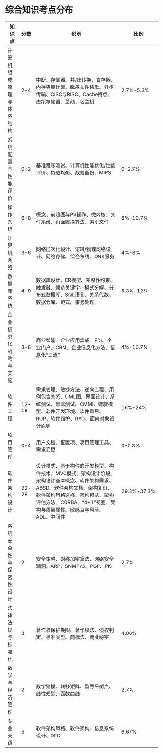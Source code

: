 # 综合知识考点分布

| 知识点                   | 分数  | 说明                                                         | 比例        |
| ------------------------ | ----- | ------------------------------------------------------------ | ----------- |
| 计算机组成原理与体系结构 | 2-4   | 中断、存储器、并/串转换、寄存器、内存容量计算、磁盘文件读取、异步传输、CISC与RISC、Cache特点、虚拟存储器、总线、宿主机 | 2.7%-5.3%   |
| 系统配置与性能评价       | 0-2   | 基准程序测试、计算机性能优化/性能评价、负载均衡、数据备份、MIPS | 0-2.7%      |
| 操作系统                 | 6-8   | 概念、前趋图与PV操作、微内核、文件系统、页面置换算法、索引文件 | 8%-10.7%    |
| 计算机网络               | 3-6   | 网络层次化设计、逻辑/物理网络设计、网络存储、综合布线、DNS服务 | 4%-8%       |
| 数据库系统               | 4-9   | 数据库设计、ER模型、完整性约束、触发器、候选关键字、模式分解、分布式数据库、SQL语言、关系代数、数据仓库、范式、事务处理 | 5.3%-12%    |
| 企业信息化战略与实施     | 3-8   | 商业智能、企业应用集成、EDI、企业门户、CRM、企业信息化方法、信息化“三流” | 4%-10.7%    |
| 软件工程                 | 12-18 | 需求管理、敏捷方法、逆向工程、用例包含关系、UML图、界面设计、系统测试、黑盒测试、CMMI、螺旋模型、软件开发环境、软件重用、RUP、软件维护、RAD、面向对象设计原则 | 16%-24%     |
| 项目管理                 | 0-4   | 用户文档、配置项、项目管理工具、需求变更                     | 0-5.3%      |
| 软件架构设计             | 22-28 | 设计模式、基于构件的开发模型、构件技术、MVC模式、架构设计阶段、架构设计基本概念、软件架构需求、ABSD、软件架构文档、架构复审、软件架构风格选择、架构模式、架构评估方法、CORBA、“4+1”视图、架构与质量属性、敏感点与风险、ADL、中间件 | 29.3%-37.3% |
| 系统安全性与保密性设计   | 2     | 安全策略、对称加密算法、网络安全漏洞、ARP、SNMPv3、PGP、PKI  | 2.7%        |
| 法律法规与标准化         | 3     | 著作权保护期限、著作权法、侵权判定、标准类型、商标法、商业秘密 | 4.00%       |
| 数学与经济管理           | 2     | 数学建模、转移矩阵、盈亏平衡点、线性规划、函数曲线           | 2.7%        |
| 专业英语                 | 5     | 软件架构风格、软件架构、信息系统设计、DFD                    | 6.67%       |